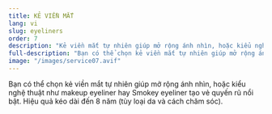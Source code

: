 ```yaml
---
title: KẺ VIỀN MẮT
lang: vi
slug: eyeliners
order: 7
description: "Kẻ viền mắt tự nhiên giúp mở rộng ánh nhìn, hoặc kiểu nghệ thuật như makeup eyeliner hay Smokey eyeliner tạo vẻ quyến rũ nổi bật."
full-description: "Bạn có thể chọn kẻ viền mắt tự nhiên giúp mở rộng ánh nhìn, hoặc kiểu nghệ thuật như makeup eyeliner hay Smokey eyeliner tạo vẻ quyến rũ nổi bật. Hiệu quả kéo dài đến 8 năm (tùy loại da và cách chăm sóc)."
image: "/images/service07.avif"
---
```

Bạn có thể chọn kẻ viền mắt tự nhiên giúp mở rộng ánh nhìn, hoặc kiểu nghệ thuật như makeup eyeliner hay Smokey eyeliner tạo vẻ quyến rũ nổi bật. Hiệu quả kéo dài đến 8 năm (tùy loại da và cách chăm sóc).
